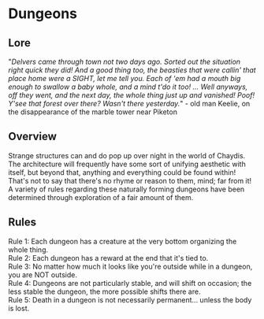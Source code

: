 # Dungeons

## Lore

"*Delvers came through town not two days ago. Sorted out the situation right quick they did! And a good thing too, the beasties that were callin' that place home were a SIGHT, let me tell you. Each of 'em had a mouth big enough to swallow a baby whole, and a mind t'do it too! ... Well anyways, off they went, and the next day, the whole thing just up and vanished! Poof! Y'see that forest over there? Wasn't there yesterday.*"
- old man Keelie, on the disappearance of the marble tower near Piketon

## Overview

Strange structures can and do pop up over night in the world of Chaydis. The architecture will frequently have some sort of unifying aesthetic with itself, but beyond that, anything and everything could be found within!  
That's not to say that there's no rhyme or reason to them, mind; far from it!  
A variety of rules regarding these naturally forming dungeons have been determined through exploration of a fair amount of them.

## Rules

Rule 1: Each dungeon has a creature at the very bottom organizing the whole thing.  
Rule 2: Each dungeon has a reward at the end that it's tied to.  
Rule 3: No matter how much it looks like you're outside while in a dungeon, you are NOT outside.  
Rule 4: Dungeons are not particularly stable, and will shift on occasion; the less stable the dungeon, the more possible shifts there are.  
Rule 5: Death in a dungeon is not necessarily permanent... unless the body is lost.